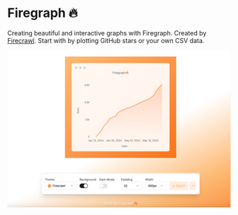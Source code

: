 # Firegraph 🔥

Creating beautiful and interactive graphs with Firegraph. Created by [Firecrawl](https://github.com/mendableai/firecrawl). Start with by plotting GitHub stars or your own CSV data.

![Firegraph](public/hero.png)
